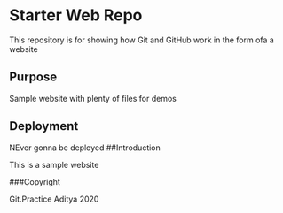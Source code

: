 # Starter Web Repo

This repository is for showing how Git and GitHub work
in the form ofa a website

## Purpose

Sample website with plenty of files for demos

## Deployment
NEver gonna be deployed 
##Introduction 

This is a sample website

###Copyright 

Git.Practice Aditya 2020
